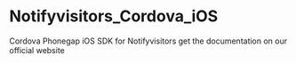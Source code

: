 # Notifyvisitors_Cordova_iOS
Cordova Phonegap iOS SDK for Notifyvisitors
get the documentation on our official website 

